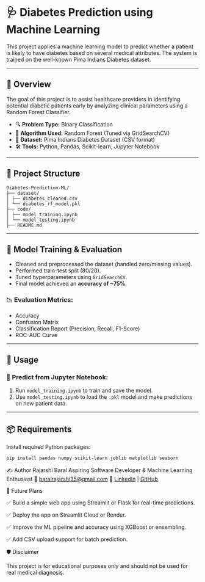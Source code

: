 # 🩺 Diabetes Prediction using Machine Learning

This project applies a machine learning model to predict whether a patient is likely to have diabetes based on several medical attributes. The system is trained on the well-known Pima Indians Diabetes dataset.

---

## 📌 Overview

The goal of this project is to assist healthcare providers in identifying potential diabetic patients early by analyzing clinical parameters using a Random Forest Classifier.

- 🔍 **Problem Type:** Binary Classification  
- 🧠 **Algorithm Used:** Random Forest (Tuned via GridSearchCV)  
- 💾 **Dataset:** Pima Indians Diabetes Dataset (CSV format)  
- 🛠️ **Tools:** Python, Pandas, Scikit-learn, Jupyter Notebook

---

## 📂 Project Structure

    Diabetes-Prediction-ML/
    ├── dataset/
    │ ├── diabetes_cleaned.csv
    │ └── diabetes_rf_model.pkl
    ├── code/
    │ ├── model_training.ipynb
    │ └── model_testing.ipynb
    ├── README.md



---

## 🧪 Model Training & Evaluation

- Cleaned and preprocessed the dataset (handled zero/missing values).
- Performed train-test split (80/20).
- Tuned hyperparameters using `GridSearchCV`.
- Final model achieved an **accuracy of ~75%**.

### 📉 Evaluation Metrics:
- Accuracy
- Confusion Matrix
- Classification Report (Precision, Recall, F1-Score)
- ROC-AUC Curve

---

## 🚀 Usage

### 🔬 Predict from Jupyter Notebook:

1. Run `model_training.ipynb` to train and save the model.
2. Use `model_testing.ipynb` to load the `.pkl` model and make predictions on new patient data.

---

## 📦 Requirements

Install required Python packages:

```bash
pip install pandas numpy scikit-learn joblib matplotlib seaborn

```

✍️ Author
Rajarshi Baral
Aspiring Software Developer & Machine Learning Enthusiast
📧 baralrajarshi35@gmail.com
🔗 [LinkedIn](https://www.linkedin.com/in/rajarshi-baral-r350b01/) | [GitHub](https://github.com/Rajarshi-Baral)


🔮 Future Plans

✅ Build a simple web app using Streamlit or Flask for real-time predictions.

✅ Deploy the app on Streamlit Cloud or Render.

✅ Improve the ML pipeline and accuracy using XGBoost or ensembling.

✅ Add CSV upload support for batch prediction.




🛡️ Disclaimer

This project is for educational purposes only and should not be used for real medical diagnosis.   

